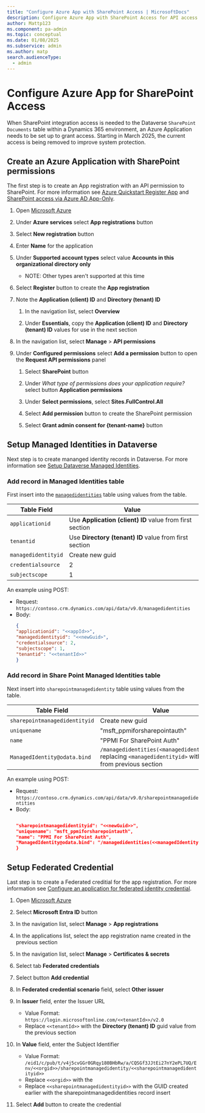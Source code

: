 ```yaml
---
title: "Configure Azure App with SharePoint Access | MicrosoftDocs"
description: Configure Azure App with SharePoint Access for API access to access the SharePoint integration table
author: Mattp123
ms.component: pa-admin
ms.topic: conceptual
ms.date: 01/08/2025
ms.subservice: admin
ms.author: matp
search.audienceType: 
  - admin
---
```

# Configure Azure App for SharePoint Access

When SharePoint integration access is needed to the Dataverse `SharePoint Documents` table within a Dynamics 365 environment, an Azure Application needs to be set up to grant access. Starting in March 2025, the current access is being removed to improve system protection.

## Create an Azure Application with SharePoint permissions

The first step is to create an App registration with an API permission to SharePoint. For more information see [Azure Quickstart Register App](
https://learn.microsoft.com/entra/identity-platform/quickstart-register-app?tabs=certificate) and [SharePoint access via Azure AD App-Only](https://learn.microsoft.com/sharepoint/dev/solution-guidance/security-apponly-azuread).

1. Open [Microsoft Azure](https://portal.azure.com/#home)

1. Under **Azure services** select **App registrations** button

1. Select **New registration** button

1. Enter **Name** for the application

1. Under **Supported account types** select value **Accounts in this organizational directory only**
   - NOTE: Other types aren't supported at this time

1. Select **Register** button to create the **App registration**

1. Note the **Application (client) ID** and **Directory (tenant) ID**

   1. In the navigation list, select **Overview**

   1. Under **Essentials**, copy the **Application (client) ID** and **Directory (tenant) ID** values for use in the next section

1. In the navigation list, select **Manage** > **API permissions**

1. Under **Configured permissions** select **Add a permission** button to open the **Request API permissions** panel

   1. Select **SharePoint** button

   1. Under *What type of permissions does your application require?* select button **Application permissions**

   1. Under **Select permissions**, select **Sites.FullControl.All**

   1. Select **Add permission** button to create the SharePoint permission

   1. Select **Grant admin consent for {tenant-name}** button

## Setup Managed Identities in Dataverse

Next step is to create mananged identity records in Dataverse. For more information see [Setup Dataverse Managed Identities](https://learn.microsoft.com/power-platform/admin/set-up-managed-identity).

### Add record in **Managed Identities** table

First insert into the [`managedidentities`](https://learn.microsoft.com/power-apps/developer/data-platform/reference/entities/managedidentity) table using values from the table.

| Table Field | Value |
| --- | --- |
| `applicationid` | Use **Application (client) ID** value from first section |
| `tenantid` | Use **Directory (tenant) ID** value from first section |
| `managedidentityid` | Create new guid |
| `credentialsource` | 2 |
| `subjectscope` | 1 |

An example using POST: 
- Request: `https://contoso.crm.dynamics.com/api/data/v9.0/managedidentities`
- Body: 
  ```json
  {
  "applicationid": "<<appId>>",
  "managedidentityid": "<<newGuid>",
  "credentialsource": 2,
  "subjectscope": 1,
  "tenantid": "<<tenantId>>"
  }
  ```

### Add record in **Share Point Managed Identities** table

Next insert into `sharepointmanagedidentity` table using values from the table.

| Table Field | Value |
| --- | --- |
| `sharepointmanagedidentityid` | Create new guid |
| `uniquename` | "msft_ppmiforsharepointauth" |
| `name` | "PPMI For SharePoint Auth" |
| `ManagedIdentity@odata.bind` | `/managedidentities(<managedidentityid>)` replacing `<managedidentityid>` with value from previous section  |

An example using POST: 
- Request: `https://contoso.crm.dynamics.com/api/data/v9.0/sharepointmanagedidentities`
- Body:
  ```json
  
  "sharepointmanagedidentityid": "<<newGuid>>",
  "uniquename": "msft_ppmiforsharepointauth",
  "name": "PPMI For SharePoint Auth",
  "ManagedIdentity@odata.bind": "/managedidentities(<<managedIdentityId>>)"
  }
  ```

## Setup Federated Credential

Last step is to create a Federated creditial for the app registration. For more information see [Configure an application for federated identity credential](https://learn.microsoft.com/entra/workload-id/workload-identity-federation-config-app-trust-managed-identity?tabs=microsoft-entra-admin-center).

1. Open [Microsoft Azure](https://portal.azure.com/#home)

1. Select **Microsoft Entra ID** button

1. In the navigation list, select **Manage** > **App registrations**

1. In the applications list, select the app registration name created in the previous section

1. In the navigation list, select **Manage** > **Certificates & secrets**

1. Select tab **Federated credentials**

1. Select button **Add credential**

1. In **Federated credential scenario** field, select **Other issuer**

1. In **Issuer** field, enter the Issuer URL

   - Value Format: `https://login.microsoftonline.com/<<tenantId>>/v2.0`
   - Replace `<<tenantId>>` with the **Directory (tenant) ID** guid value from the previous section

1. In **Value** field, enter the Subject Identifier 

    - Value Format: `/eid1/c/pub/t/v4j5cvGGr0GRqy180BHbRw/a/CQSGf3JJtEi27nY2ePL7UQ/Env/<<orgid>>/sharepointmanagedidentity/<<sharepointmanagedidentityid>>`
    - Replace `<<orgid>>` with the
    - Replace `<<sharepointmanagedidentityid>>` with the GUID created earlier with the sharepointmanagedidentities record insert
   
1. Select **Add** button to create the credential



